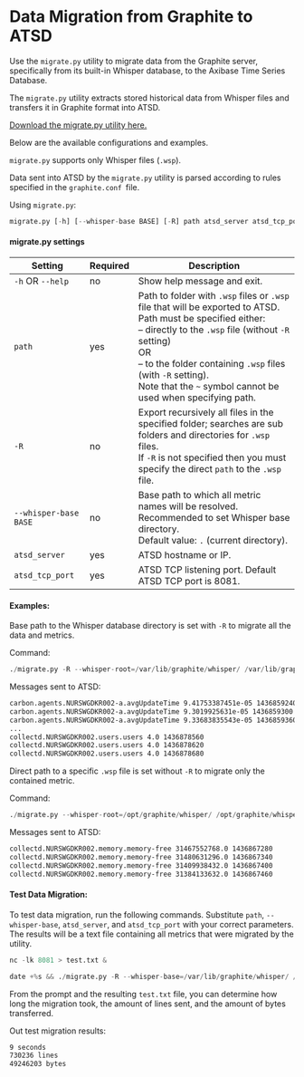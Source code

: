 # Data Migration from Graphite to ATSD
 
Use the `migrate.py` utility to migrate data from the Graphite server, specifically from its built-in Whisper database, to the Axibase Time Series Database.

The `migrate.py` utility extracts stored historical data from Whisper files and transfers it in Graphite format into ATSD.

[Download the migrate.py utility here.](https://github.com/axibase/atsd-graphite-finder/blob/master/bin/migrate.py)

Below are the available configurations and examples.

`migrate.py` supports only Whisper files (`.wsp`).

Data sent into ATSD by the `migrate.py` utility is parsed according to rules specified in the `graphite.conf `file.

Using `migrate.py`:

```python
migrate.py [-h] [--whisper-base BASE] [-R] path atsd_server atsd_tcp_port
```

#### migrate.py settings

| Setting | Required | Description | 
| --- | --- | --- | 
|  `-h` OR `--help`  |  no  |  Show help message and exit.  | 
|  `path`  |  yes  |  Path to folder with `.wsp` files or `.wsp` file that will be exported to ATSD.<br>Path must be specified either:<br>– directly to the `.wsp` file (without `-R` setting)<br>OR<br>– to the folder containing `.wsp` files (with `-R` setting).<br>Note that the `~` symbol cannot be used when specifying path.  | 
|  `-R`  |  no  |  Export recursively all files in the specified folder; searches are sub folders and directories for `.wsp` files.<br>If `-R` is not specified then you must specify the direct `path` to the `.wsp` file.  | 
|  `--whisper-base BASE`  |  no  |  Base path to which all metric names will be resolved.<br>Recommended to set Whisper base directory.<br>Default value: `.` (current directory).  | 
|  `atsd_server`  |  yes  |  ATSD hostname or IP.  | 
|  `atsd_tcp_port`  |  yes  |  ATSD TCP listening port. Default ATSD TCP port is 8081.  | 


#### Examples:

Base path to the Whisper database directory is set with `-R` to migrate all the data and metrics.

Command:

```python
./migrate.py -R --whisper-root=/var/lib/graphite/whisper/ /var/lib/graphite/whisper/ atsd_server 8081
```

Messages sent to ATSD:

```txt
carbon.agents.NURSWGDKR002-a.avgUpdateTime 9.41753387451e-05 1436859240
carbon.agents.NURSWGDKR002-a.avgUpdateTime 9.3019925631e-05 1436859300
carbon.agents.NURSWGDKR002-a.avgUpdateTime 9.33683835543e-05 1436859360
...
collectd.NURSWGDKR002.users.users 4.0 1436878560
collectd.NURSWGDKR002.users.users 4.0 1436878620
collectd.NURSWGDKR002.users.users 4.0 1436878680
```

Direct path to a specific `.wsp` file is set without `-R` to migrate only the contained metric.

Command:

```python
./migrate.py --whisper-root=/opt/graphite/whisper/ /opt/graphite/whisper/collectd/NURSWGDKR002/memory/memory-free.wsp atsd_server 8081
```

Messages sent to ATSD:

```txt
collectd.NURSWGDKR002.memory.memory-free 31467552768.0 1436867280
collectd.NURSWGDKR002.memory.memory-free 31480631296.0 1436867340
collectd.NURSWGDKR002.memory.memory-free 31409938432.0 1436867400
collectd.NURSWGDKR002.memory.memory-free 31384133632.0 1436867460
```

#### Test Data Migration:

To test data migration, run the following commands. Substitute `path`, `--whisper-base`, `atsd_server`, and `atsd_tcp_port` with your correct parameters. The results will be a text file containing all metrics that were migrated by the utility.

```python
nc -lk 8081 > test.txt &
```

```python
date +%s && ./migrate.py -R --whisper-base=/var/lib/graphite/whisper/ /var/lib/graphite/whisper/ atsd_server 8081 && date +%s
```

From the prompt and the resulting `test.txt` file, you can determine how long the migration took, the amount of lines sent, and the amount of bytes transferred.

Out test migration results:

```txt
9 seconds
730236 lines
49246203 bytes
```
